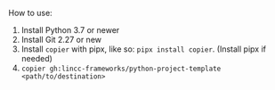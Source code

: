 How to use:

1) Install Python 3.7 or newer
2) Install Git 2.27 or new
3) Install `copier` with pipx, like so: `pipx install copier`. (Install pipx if needed)
4) `copier gh:lincc-frameworks/python-project-template <path/to/destination>`

